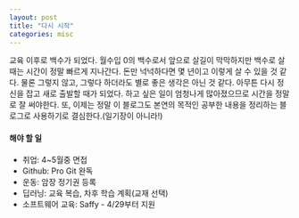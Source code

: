 ```yaml
---
layout: post
title: "다시 시작"
categories: misc
---
```


교육 이후로 백수가 되었다. 월수입 0의 백수로서 앞으로 살길이 막막하지만 백수로 살 때는 시간이 정말 빠르게 지나간다. 
돈만 넉넉하다면 몇 년이고 이렇게 살 수 있을 것 같다. 물론 그렇지 않고, 그렇다 하더라도 별로 좋은 생각은 아닌 것 같다.
아무튼 다시 정신을 잡고 새로 출발할 때가 되었다. 하고 싶은 일이 엄청나게 많아졌으므로 시간을 정말로 잘 써야한다. 
또, 이제는 정말 이 블로그도 본연의 목적인 공부한 내용을 정리하는 블로그로 사용하기로 결심한다.(일기장이 아니라!)


#### 해야 할 일
  - 취업: 4~5월중 면접
  - Github: Pro Git 완독
  - 운동: 암장 정기권 등록
  - 딥러닝: 교육 복습, 차후 학습 계획(교재 선택)
  - 소프트웨어 교육: Saffy - 4/29부터 지원

